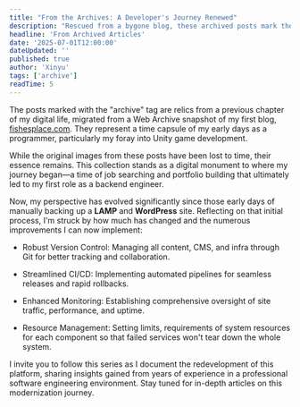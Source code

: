 ```yaml
---
title: "From the Archives: A Developer's Journey Renewed"
description: "Rescued from a bygone blog, these archived posts mark the beginning of my programming career. Join me as I reflect on my journey and rebuild with new skills and a fresh perspective."
headline: 'From Archived Articles'
date: '2025-07-01T12:00:00'
dateUpdated: ''
published: true
author: 'Xinyu'
tags: ['archive']
readTime: 5
---
```


The posts marked with the "archive" tag are relics from a previous chapter of my digital life, migrated from a Web Archive snapshot of my first blog, [fishesplace.com](https://web.archive.org/web/20210302085730/https://fishesplace.com/). They represent a time capsule of my early days as a programmer, particularly my foray into Unity game development.

While the original images from these posts have been lost to time, their essence remains. This collection stands as a digital monument to where my journey began—a time of job searching and portfolio building that ultimately led to my first role as a backend engineer.

Now, my perspective has evolved significantly since those early days of manually backing up a **LAMP** and **WordPress** site. Reflecting on that initial process, I'm struck by how much has changed and the numerous improvements I can now implement:

- Robust Version Control: Managing all content, CMS, and infra through Git for better tracking and collaboration.

- Streamlined CI/CD: Implementing automated pipelines for seamless releases and rapid rollbacks.

- Enhanced Monitoring: Establishing comprehensive oversight of site traffic, performance, and uptime.

- Resource Management: Setting limits, requirements of system resources for each component so that failed services won't tear down the whole system.

I invite you to follow this series as I document the redevelopment of this platform, sharing insights gained from years of experience in a professional software engineering environment. Stay tuned for in-depth articles on this modernization journey.
